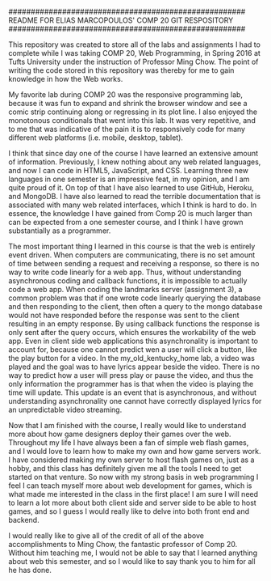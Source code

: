 #####################################################
README FOR ELIAS MARCOPOULOS' COMP 20 GIT RESPOSITORY
#####################################################

This repository was created to store all of the labs and assignments I had to complete while I was taking COMP 20, Web Programming, in Spring 2016 at Tufts University under the instruction of Professor Ming Chow. The point of writing the code stored in this repository was thereby for me to gain knowledge in how the Web works.

My favorite lab during COMP 20 was the responsive programming lab, because it was fun to expand and shrink the browser window and see a comic strip continuing along or regressing in its plot line. I also enjoyed the monotonous conditionals that went into this lab. It was very repetitive, and to me that was indicative of the pain it is to responsively code for many different web platforms (i.e. mobile, desktop, tablet). 

I think that since day one of the course I have learned an extensive amount of information. Previously, I knew nothing about any web related languages, and now I can code in HTML5, JavaScript, and CSS. Learning three new languages in one semester is an impressive feat, in my opinion, and I am quite proud of it. On top of that I have also learned to use GitHub, Heroku, and MongoDB. I have also learned to read the terrible documentation that is associated with many web related interfaces, which I think is hard to do. In essence, the knowledge I have gained from Comp 20 is much larger than can be expected from a one semester course, and I think I have grown substantially as a programmer.

The most important thing I learned in this course is that the web is entirely event driven. When computers are communicating, there is no set amount of time between sending a request and receiving a response, so there is no way to write code linearly for a web app. Thus, without understanding asynchronous coding and callback functions, it is impossible to actually code a web app. When coding the landmarks server (assignment 3), a common problem was that if one wrote code linearly querying the database and then responding to the client, then often a query to the mongo database would not have responded before the response was sent to the client resulting in an empty response. By using callback functions the response is only sent after the query occurs, which ensures the workability of the web app. Even in client side web applications this asynchronality is important to account for, because one cannot predict wen a user will click a button, like the play button for a video. In the my_old_kentucky_home lab, a video was played and the goal was to have lyrics appear beside the video. There is no way to predict how a user will press play or pause the video, and thus the only information the programmer has is that when the video is playing the time will update. This update is an event that is asynchronous, and without understanding asynchronality one cannot have correctly displayed lyrics for an unpredictable video streaming.

Now that I am finished with the course, I really would like to understand more about how game designers deploy their games over the web. Throughout my life I have always been a fan of simple web flash games, and I would love to learn how to make my own and how game servers work. I have considered making my own server to host flash games on, just as a hobby, and this class has definitely given me all the tools I need to get started on that venture. So now with my strong basis in web programming I feel I can teach myself more about web development for games, which is what made me interested in the class in the first place! I am sure I will need to learn a lot more about both client side and server side to be able to host games, and so I guess I would really like to delve into both front end and backend.

I would really like to give all of the credit of all of the above accomplishments to Ming Chow, the fantastic professor of Comp 20. Without him teaching me, I would not be able to say that I learned anything about web this semester, and so I would like to say thank you to him for all he has done.